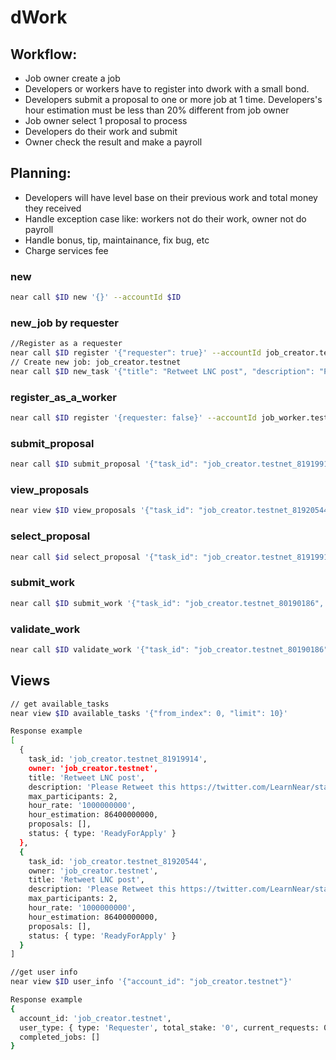 # dWork
 
 ## Workflow: 
 - Job owner create a job 
 - Developers or workers have to register into dwork with a small bond.
 - Developers submit a proposal to one or more job at 1 time. Developers's hour estimation must be less than 20% different from job owner
 - Job owner select 1 proposal to process
 - Developers do their work and submit
 - Owner check the result and make a payroll
 
 ## Planning:
 - Developers will have level base on their previous work and total money they received
 - Handle exception case like: workers not do their work, owner not do payroll
 - Handle bonus, tip, maintainance, fix bug, etc
 - Charge services fee

### new
```sh
near call $ID new '{}' --accountId $ID
```
### new_job by requester
```sh
//Register as a requester
near call $ID register '{"requester": true}' --accountId job_creator.testnet --amount 0.5
// Create new job: job_creator.testnet
near call $ID new_task '{"title": "Retweet LNC post", "description": "Please Retweet this https://twitter.com/LearnNear/status/1491130118055796737. Your account need at least 5000 real followers", "hour_rate": 10000000000, "hour_estimation": 86400, "max_participants": 2}' --accountId job_creator.testnet
```
### register_as_a_worker
```sh
near call $ID register '{requester: false}' --accountId job_worker.testnet --amount 0.5
```

### submit_proposal
```sh
near call $ID submit_proposal '{"task_id": "job_creator.testnet_81919914", "cover_letter": "I am hungry", "hour_estimation": 3600000000000}' --accountId job_worker.testnet
```

### view_proposals 
```sh 
near view $ID view_proposals '{"task_id": "job_creator.testnet_81920544"}'
```

### select_proposal
```sh
near call $id select_proposal '{"task_id": "job_creator.testnet_81919914", "index": 0}' --accountid job_creator.testnet --amount 1
```

### submit_work
```sh
near call $ID submit_work '{"task_id": "job_creator.testnet_80190186", "url": "https://github.com/vunguyendev/dupwork"}' --accountId job_worker.testnet 
```

### validate_work
```sh
near call $ID validate_work '{"task_id": "job_creator.testnet_80190186"}' --accountId job_creator.testnet
```


## Views 
```sh 
// get available_tasks
near view $ID available_tasks '{"from_index": 0, "limit": 10}'

Response example
[
  {
    task_id: 'job_creator.testnet_81919914',
    owner: 'job_creator.testnet',
    title: 'Retweet LNC post',
    description: 'Please Retweet this https://twitter.com/LearnNear/status/1491130118055796737. Your account need at least 5000 real followers',
    max_participants: 2,
    hour_rate: '1000000000',
    hour_estimation: 86400000000,
    proposals: [],
    status: { type: 'ReadyForApply' }
  },
  {
    task_id: 'job_creator.testnet_81920544',
    owner: 'job_creator.testnet',
    title: 'Retweet LNC post',
    description: 'Please Retweet this https://twitter.com/LearnNear/status/1491130118055796737. Your account need at least 5000 real followers',
    max_participants: 2,
    hour_rate: '1000000000',
    hour_estimation: 86400000000,
    proposals: [],
    status: { type: 'ReadyForApply' }
  }
]

//get user info
near view $ID user_info '{"account_id": "job_creator.testnet"}'

Response example
{
  account_id: 'job_creator.testnet',
  user_type: { type: 'Requester', total_stake: '0', current_requests: 0 },
  completed_jobs: []
}
```


